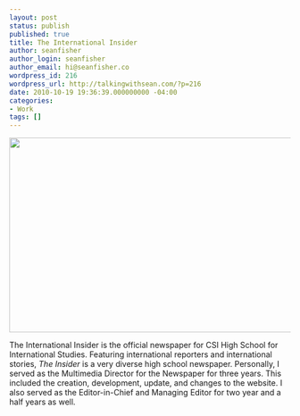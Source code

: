 ```yaml
---
layout: post
status: publish
published: true
title: The International Insider
author: seanfisher
author_login: seanfisher
author_email: hi@seanfisher.co
wordpress_id: 216
wordpress_url: http://talkingwithsean.com/?p=216
date: 2010-10-19 19:36:39.000000000 -04:00
categories:
- Work
tags: []
---
```

<a href="http://talkingwithsean.com/wp-content/uploads/Insider.jpg"><img class="aligncenter size-full wp-image-217" title="Insider" src="http://talkingwithsean.com/wp-content/uploads/Insider.jpg" alt="" width="610" height="349" /></a>

The International Insider is the official newspaper for CSI High School for International Studies. Featuring international reporters and international stories, <em>The Insider</em> is a very diverse high school newspaper. Personally, I served as the Multimedia Director for the Newspaper for three years. This included the creation, development, update, and changes to the website. I also served as the Editor-in-Chief and Managing Editor for two year and a half years as well.
